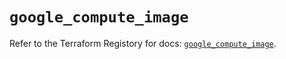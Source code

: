 # `google_compute_image`

Refer to the Terraform Registory for docs: [`google_compute_image`](https://registry.terraform.io/providers/hashicorp/google/4.74.0/docs/resources/compute_image).
